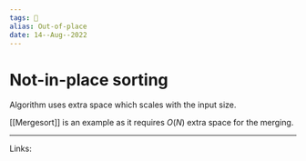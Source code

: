 ```yaml
---
tags: 🌱
alias: Out-of-place
date: 14--Aug--2022
---
```


# Not-in-place sorting

Algorithm uses extra space which scales with the input size.

[[Mergesort]] is an example as it requires $O(N)$ extra space for the merging.

---
Links: 